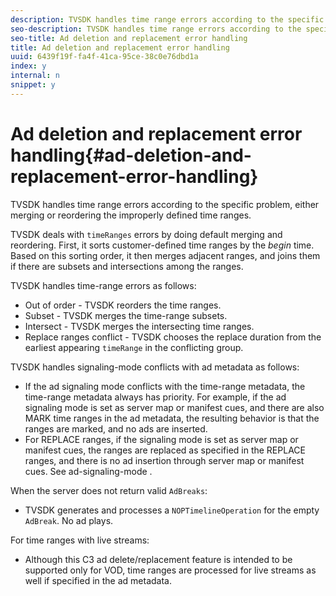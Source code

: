 ```yaml
---
description: TVSDK handles time range errors according to the specific problem, either merging or reordering the improperly defined time ranges.
seo-description: TVSDK handles time range errors according to the specific problem, either merging or reordering the improperly defined time ranges.
seo-title: Ad deletion and replacement error handling
title: Ad deletion and replacement error handling
uuid: 6439f19f-fa4f-41ca-95ce-38c0e76dbd1a
index: y
internal: n
snippet: y
---
```


# Ad deletion and replacement error handling{#ad-deletion-and-replacement-error-handling}

TVSDK handles time range errors according to the specific problem, either merging or reordering the improperly defined time ranges.

TVSDK deals with `timeRanges` errors by doing default merging and reordering. First, it sorts customer-defined time ranges by the *begin* time. Based on this sorting order, it then merges adjacent ranges, and joins them if there are subsets and intersections among the ranges.

TVSDK handles time-range errors as follows:

* Out of order - TVSDK reorders the time ranges. 
* Subset - TVSDK merges the time-range subsets. 
* Intersect - TVSDK merges the intersecting time ranges. 
* Replace ranges conflict - TVSDK chooses the replace duration from the earliest appearing `timeRange` in the conflicting group.

TVSDK handles signaling-mode conflicts with ad metadata as follows:

* If the ad signaling mode conflicts with the time-range metadata, the time-range metadata always has priority. For example, if the ad signaling mode is set as server map or manifest cues, and there are also MARK time ranges in the ad metadata, the resulting behavior is that the ranges are marked, and no ads are inserted.
* For REPLACE ranges, if the signaling mode is set as server map or manifest cues, the ranges are replaced as specified in the REPLACE ranges, and there is no ad insertion through server map or manifest cues. See  ad-signaling-mode .

When the server does not return valid `AdBreaks`:

* TVSDK generates and processes a `NOPTimelineOperation` for the empty `AdBreak`. No ad plays.

For time ranges with live streams:

* Although this C3 ad delete/replacement feature is intended to be supported only for VOD, time ranges are processed for live streams as well if specified in the ad metadata.

